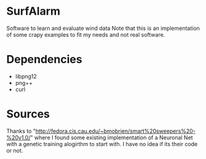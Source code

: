 # SurfAlarm
Software to learn and evaluate wind data
Note that this is an implementation of some crapy examples to fit my needs and not real software.

# Dependencies
* libpng12
* png++
* curl

# Sources
Thanks to "http://fedora.cis.cau.edu/~bmobrien/smart%20sweepers%20-%20v1.0/" where I found some existing implementation of a Neuronal Net with a genetic training alogirthm to start with. I have no idea if its their code or not.
